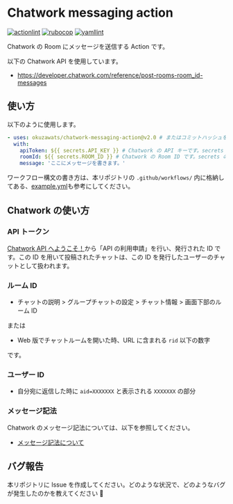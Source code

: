 # Chatwork messaging action

[![actionlint](https://github.com/okuzawats/chatwork-messaging-action/actions/workflows/actionlint.yml/badge.svg?branch=main)](https://github.com/okuzawats/chatwork-messaging-action/actions/workflows/actionlint.yml)
[![rubocop](https://github.com/okuzawats/chatwork-messaging-action/actions/workflows/rubocop.yml/badge.svg?event=pull_request)](https://github.com/okuzawats/chatwork-messaging-action/actions/workflows/rubocop.yml)
[![yamllint](https://github.com/okuzawats/chatwork-messaging-action/actions/workflows/yamllint.yml/badge.svg?branch=main)](https://github.com/okuzawats/chatwork-messaging-action/actions/workflows/yamllint.yml)

Chatwork の Room にメッセージを送信する Action です。

以下の Chatwork API を使用しています。

- https://developer.chatwork.com/reference/post-rooms-room_id-messages

## 使い方

以下のように使用します。

```yml
- uses: okuzawats/chatwork-messaging-action@v2.0 # またはコミットハッシュを使用してください。
  with:
    apiToken: ${{ secrets.API_KEY }} # Chatwork の API キーです。secrets の利用を推奨します。
    roomId: ${{ secrets.ROOM_ID }} # Chatwork の Room ID です。secrets の利用を推奨します。
    message: 'ここにメッセージを書きます。'
```

ワークフロー構文の書き方は、本リポジトリの `.github/workflows/` 内に格納してある、[example.yml](https://github.com/okuzawats/chatwork-messaging-action/blob/main/.github/workflows/example.yml)も参考にしてください。

## Chatwork の使い方

### API トークン

[Chatwork API へようこそ！](https://developer.chatwork.com/docs)から「API の利用申請」を行い、発行された ID です。この ID を用いて投稿されたチャットは、この ID を発行したユーザーのチャットとして扱われます。

### ルーム ID

- チャットの説明 > グループチャットの設定 > チャット情報 > 画面下部のルーム ID

または

- Web 版でチャットルームを開いた時、URL に含まれる `rid` 以下の数字

です。

### ユーザー ID

- 自分宛に返信した時に `aid=XXXXXXX` と表示される `XXXXXXX` の部分

### メッセージ記法

Chatwork のメッセージ記法については、以下を参照してください。

- [メッセージ記法について](https://developer.chatwork.com/docs/message-notation)

## バグ報告

本リポジトリに Issue を作成してください。どのような状況で、どのようなバグが発生したのかを教えてください 🙇
